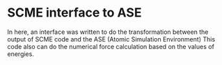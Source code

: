 # SCME interface to ASE
In here, an interface was written to do the transformation between the output of SCME code and the ASE (Atomic Simulation Environment)
This code also can do the numerical force calculation based on the values of energies.
